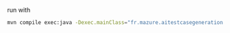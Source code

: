 run with
```bash
mvn compile exec:java -Dexec.mainClass="fr.mazure.aitestcasegeneration.SimpleChat"
```
